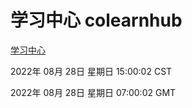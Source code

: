 # 学习中心 colearnhub
[学习中心](http://59.174.9.32:56308/colearnhub/)

2022年 08月 28日 星期日 15:00:02 CST

2022年 08月 28日 星期日 07:00:02 GMT

